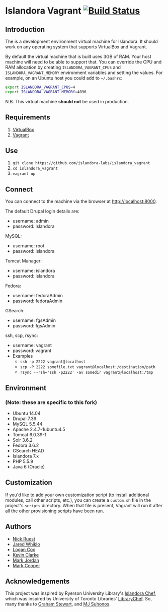 # Islandora Vagrant [![Build Status](https://travis-ci.org/Islandora-Labs/islandora_vagrant.svg?branch=master)](https://travis-ci.org/Islandora-Labs/islandora_vagrant)

## Introduction

The is a development environment virtual machine for Islandora. It should work on any operating system that supports VirtualBox and Vagrant.

By default the virtual machine that is built uses 3GB of RAM. Your host machine will need to be able to support that. You can override the CPU and RAM allocation by creating `ISLANDORA_VAGRANT_CPUS` and `ISLANDORA_VAGRANT_MEMORY` environment variables and setting the values. For example, on an Ubuntu host you could add to `~/.bashrc`:

```bash
export ISLANDORA_VAGRANT_CPUS=4
export ISLANDORA_VAGRANT_MEMORY=4096
```

N.B. This virtual machine **should not** be used in production.

## Requirements

1. [VirtualBox](https://www.virtualbox.org/)
2. [Vagrant](http://www.vagrantup.com/)

## Use

1. `git clone https://github.com/islandora-labs/islandora_vagrant`
2. `cd islandora_vagrant`
3. `vagrant up`

## Connect

You can connect to the machine via the browser at [http://localhost:8000](http://localhost:8000).

The default Drupal login details are:
  - username: admin
  - password: islandora

MySQL:
  - username: root
  - password: islandora

Tomcat Manager:
  - username: islandora
  - password: islandora

Fedora:
  - username: fedoraAdmin
  - password: fedoraAdmin

GSearch:
  - username: fgsAdmin
  - password: fgsAdmin

ssh, scp, rsync:
  - username: vagrant
  - password: vagrant
  - Examples
    - `ssh -p 2222 vagrant@localhost`
    - `scp -P 2222 somefile.txt vagrant@localhost:/destination/path`
    - `rsync --rsh='ssh -p2222' -av somedir vagrant@localhost:/tmp`

## Environment
### (Note: these are specific to this fork) 
- Ubuntu 14.04
- Drupal 7.36
- MySQL 5.5.44
- Apache 2.4.7-1ubuntu4.5
- Tomcat 6.0.39-1 
- Solr 3.6.2
- Fedora 3.6.2 
- GSearch HEAD
- Islandora 7.x
- PHP 5.5.9 
- Java 6 (Oracle)

## Customization

If you'd like to add your own customization script (to install additional modules, call other scripts, etc.), you can create a `custom.sh` file in the project's `scripts` directory. When that file is present, Vagrant will run it after all the other provisioning scripts have been run.

## Authors

* [Nick Ruest](https://github.com/ruebot)
* [Jared Whiklo](https://github.com/whikloj)
* [Logan Cox](https://github.com/lo5an)
* [Kevin Clarke](https://github.com/ksclarke)
* [Mark Jordan](https://github.com/mjordan)
* [Mark Cooper](https://github.com/mark-cooper)

## Acknowledgements

This project was inspired by Ryerson University Library's [Islandora Chef](https://github.com/ryersonlibrary/islandora_chef), which was inspired by University of Toronto Libraries' [LibraryChef](https://github.com/utlib/chef-islandora). So, many thanks to [Graham Stewart](https://github.com/whitepine23), and [MJ Suhonos](http://github.com/mjsuhonos/).
